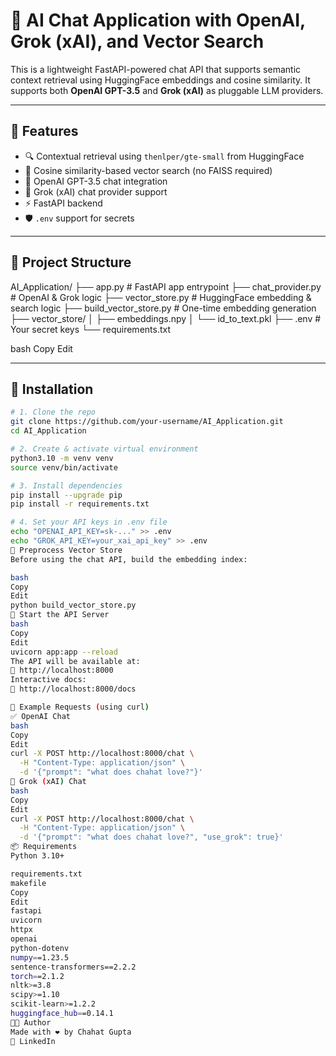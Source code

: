 # 🧠 AI Chat Application with OpenAI, Grok (xAI), and Vector Search

This is a lightweight FastAPI-powered chat API that supports semantic context retrieval using HuggingFace embeddings and cosine similarity. It supports both **OpenAI GPT-3.5** and **Grok (xAI)** as pluggable LLM providers.

---

## 🚀 Features

- 🔍 Contextual retrieval using `thenlper/gte-small` from HuggingFace
- 🧠 Cosine similarity-based vector search (no FAISS required)
- 💬 OpenAI GPT-3.5 chat integration
- 🤖 Grok (xAI) chat provider support
- ⚡ FastAPI backend
- 🛡️ `.env` support for secrets

---

## 📁 Project Structure

AI_Application/
├── app.py # FastAPI app entrypoint
├── chat_provider.py # OpenAI & Grok logic
├── vector_store.py # HuggingFace embedding & search logic
├── build_vector_store.py # One-time embedding generation
├── vector_store/
│ ├── embeddings.npy
│ └── id_to_text.pkl
├── .env # Your secret keys
└── requirements.txt

bash
Copy
Edit

---

## 🔧 Installation

```bash
# 1. Clone the repo
git clone https://github.com/your-username/AI_Application.git
cd AI_Application

# 2. Create & activate virtual environment
python3.10 -m venv venv
source venv/bin/activate

# 3. Install dependencies
pip install --upgrade pip
pip install -r requirements.txt

# 4. Set your API keys in .env file
echo "OPENAI_API_KEY=sk-..." >> .env
echo "GROK_API_KEY=your_xai_api_key" >> .env
🧠 Preprocess Vector Store
Before using the chat API, build the embedding index:

bash
Copy
Edit
python build_vector_store.py
🚀 Start the API Server
bash
Copy
Edit
uvicorn app:app --reload
The API will be available at:
📍 http://localhost:8000
Interactive docs:
📍 http://localhost:8000/docs

💬 Example Requests (using curl)
✅ OpenAI Chat
bash
Copy
Edit
curl -X POST http://localhost:8000/chat \
  -H "Content-Type: application/json" \
  -d '{"prompt": "what does chahat love?"}'
🤖 Grok (xAI) Chat
bash
Copy
Edit
curl -X POST http://localhost:8000/chat \
  -H "Content-Type: application/json" \
  -d '{"prompt": "what does chahat love?", "use_grok": true}'
📦 Requirements
Python 3.10+

requirements.txt
makefile
Copy
Edit
fastapi
uvicorn
httpx
openai
python-dotenv
numpy==1.23.5
sentence-transformers==2.2.2
torch==2.1.2
nltk>=3.8
scipy>=1.10
scikit-learn>=1.2.2
huggingface_hub==0.14.1
👨‍💻 Author
Made with ❤️ by Chahat Gupta
💼 LinkedIn